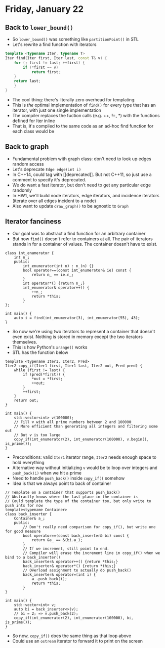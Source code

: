 # Friday, January 22

## Back to ```lower_bound()```

* So ```lower_bound()``` was something like ```partitionPoint()``` in STL
* Let's rewrite a find function with iterators

```c++
template <typename Iter, typename T>
Iter find(Iter first, Iter last, const T& v) {
	for (; first != last; ++first) {
		if (*first == v)
			return first;
	}
	return last;
	}
}
```

* The cool thing: there's literally zero overhead for templating
* This is *the* optimal implementation of ```find()``` for every type that has an iterator, with just one single implementation
* The compiler replaces the fuction calls (e.g. ++, !=, *) with the functions defined for Iter inline
* That is, it's compiled to the same code as an ad-hoc find function for each class would be

## Back to graph

* Fundamental problem with graph class: don't need to look up edges random access
* Let's deprecate ```Edge edge(int i)```
* In C++14, could tag with [[deprecated]]. But not C++11, so just use a comment to specify it's deprecated.
* We do want a fast iterator, but don't need to get any particular edge randomly
* In HW1, we'll build node iterators, edge iterators, and incidence iterators (iterate over all edges incident to a node)
* Also want to update ```draw_graph()``` to be agnostic to ```Graph```

## Iterator fanciness

* Our goal was to abstract a find function for an arbitrary container
* But now ```find()``` doesn't refer to containers at all. The pair of iterators stands in for a container of values. The container doesn't have to exist.

```
class int_enumerator {
	int n_;
	public:
		int_enumerator(int n) : n_(n) {}
		bool operator==(const int_enumerator& ie) const {
			return n_ == ie.n_; 
		}
		int operator*() {return n_;}
		int_enumerator& operator++() {
			++n_;
			return *this;
		}
};

int main() {
	auto i = find(int_enumerator(3), int_enumerator(55), 43);
}
```

* So now we're using two iterators to represent a container that doesn't even exist. Nothing is stored in memory except the two iterators themselves.
* This is how Python's ```xrange()``` works
* STL has the function below

```
template <typename Iter1, Iter2, Pred>
Iter2 copy_if(Iter1 first, Iter1 last, Iter2 out, Pred pred) {
	while (first != last) {
		if (pred(*first)) {
			*out = *first;
			++out;
		}
		++first;
	}
	return out;
}

int main() {
	std::vector<int> v(100000);
	// Fill v with all prime numbers between 2 and 100000
	// More efficient than generating all integers and filtering some out
	// But v is too large
	copy_if(int_enumerator(2), int_enumerator(100000), v.begin(), is_prime());
}
```

* Preconditions: valid ```Iter1``` iterator range, ```Iter2``` needs enough space to hold everything
* Alternative way without initializing ```v``` would be to loop over integers and ```push_back(i)``` when we hit a prime
* Need to handle ```push_back()``` inside ```copy_if()``` somehow
* Idea is that we always point to back of container

```
// Template on a container that supports push_back()
// Abstractly knows where the last place in the container is
// Could template the type of the container too, but only write to push ints for now
template<typename Container>
class back_inserter {
	Container& a_;
	public:
		// Don't really need comparison for copy_if(), but write one for good measure
		bool operator==(const back_inserter& bi) const {
			return &a_ == &(bi.a_);
		}
		// If we increment, still point to end.
		// Compiler will erase the increment line in copy_if() when we bind to a back_inserter() 
		back_inserter& operator++() {return *this;}
		back_inserter& operator*() {return *this;}
		// Overload assignment to actually do push_back()
		back_inserter& operator=(int i) {
			a_.push_back(i);
			return *this;
		}
}

int main() {
	std::vector<int> v;
	auto bi = back_inserter<>(v);
	// bi = 2; => v.push_back(2);
	copy_if(int_enumerator(2), int_enumerator(100000), bi, is_prime());
}
```

* So now, ```copy_if()``` does the same thing as that loop above
* Could use an ```ostream``` iterator to forward it to print on the screen